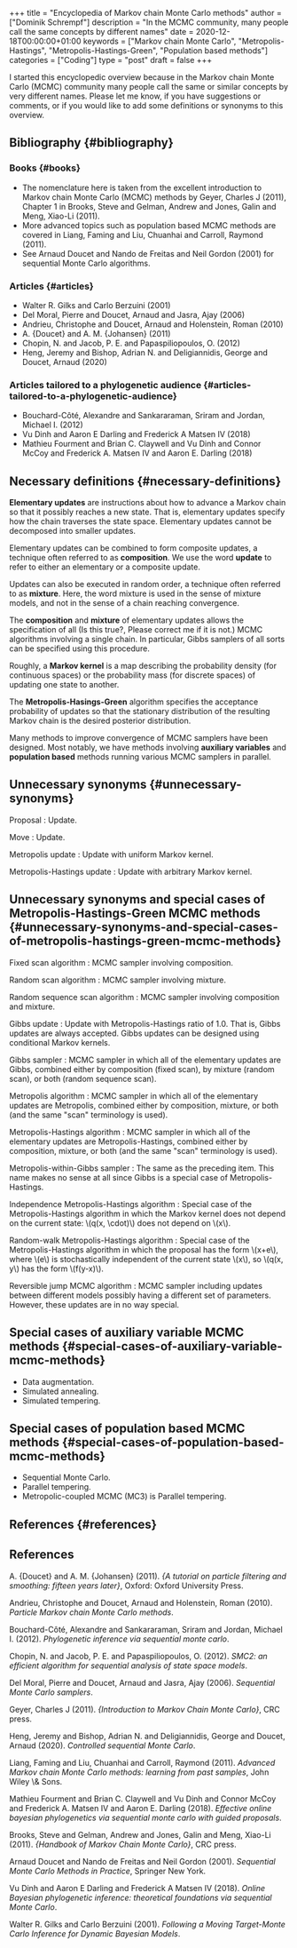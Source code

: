 +++
title = "Encyclopedia of Markov chain Monte Carlo methods"
author = ["Dominik Schrempf"]
description = "In the MCMC community, many people call the same concepts by different names"
date = 2020-12-18T00:00:00+01:00
keywords = ["Markov chain Monte Carlo", "Metropolis-Hastings", "Metropolis-Hastings-Green", "Population based methods"]
categories = ["Coding"]
type = "post"
draft = false
+++

I started this encyclopedic overview because in the Markov chain Monte Carlo
(MCMC) community many people call the same or similar concepts by very different
names. Please let me know, if you have suggestions or comments, or if you would
like to add some definitions or synonyms to this overview.


## Bibliography {#bibliography}


### Books {#books}

-   The nomenclature here is taken from the excellent introduction to Markov chain
    Monte Carlo (MCMC) methods by Geyer, Charles J (2011), Chapter 1 in
    Brooks, Steve and Gelman, Andrew and Jones, Galin and Meng, Xiao-Li (2011).
-   More advanced topics such as population based MCMC methods are covered in
    Liang, Faming and Liu, Chuanhai and Carroll, Raymond (2011).
-   See Arnaud Doucet and Nando de Freitas and Neil Gordon (2001) for sequential Monte Carlo algorithms.


### Articles {#articles}

-   Walter R. Gilks and Carlo Berzuini (2001)
-   Del Moral, Pierre and Doucet, Arnaud and Jasra, Ajay (2006)
-   Andrieu, Christophe and Doucet, Arnaud and Holenstein, Roman (2010)
-   A. {Doucet} and A. M. {Johansen} (2011)
-   Chopin, N. and Jacob, P. E. and Papaspiliopoulos, O. (2012)
-   Heng, Jeremy and Bishop, Adrian N. and Deligiannidis, George and Doucet, Arnaud (2020)


### Articles tailored to a phylogenetic audience {#articles-tailored-to-a-phylogenetic-audience}

-   Bouchard-Côté, Alexandre and Sankararaman, Sriram and Jordan, Michael I. (2012)
-   Vu Dinh and Aaron E Darling and Frederick A Matsen IV (2018)
-   Mathieu Fourment and Brian C. Claywell and Vu Dinh and Connor McCoy and Frederick A. Matsen IV and Aaron E. Darling (2018)


## Necessary definitions {#necessary-definitions}

**Elementary updates** are instructions about how to advance a Markov chain so
that it possibly reaches a new state. That is, elementary updates specify how
the chain traverses the state space. Elementary updates cannot be decomposed
into smaller updates.

Elementary updates can be combined to form composite updates, a technique often
referred to as **composition**. We use the word **update** to refer to either an
elementary or a composite update.

Updates can also be executed in random order, a technique often referred to as
**mixture**. Here, the word mixture is used in the sense of mixture models, and
not in the sense of a chain reaching convergence.

The **composition** and **mixture** of elementary updates allows the specification
of all (Is this true?, Please correct me if it is not.) MCMC algorithms
involving a single chain. In particular, Gibbs samplers of all sorts can be
specified using this procedure.

Roughly, a **Markov kernel** is a map describing the probability density (for
continuous spaces) or the probability mass (for discrete spaces) of updating one
state to another.

The **Metropolis-Hasings-Green** algorithm specifies the acceptance probability of
updates so that the stationary distribution of the resulting Markov chain is the
desired posterior distribution.

Many methods to improve convergence of MCMC samplers have been designed. Most
notably, we have methods involving **auxiliary variables** and **population based**
methods running various MCMC samplers in parallel.


## Unnecessary synonyms {#unnecessary-synonyms}

Proposal
: Update.

Move
: Update.

Metropolis update
: Update with uniform Markov kernel.

Metropolis-Hastings update
: Update with arbitrary Markov kernel.


## Unnecessary synonyms and special cases of Metropolis-Hastings-Green MCMC methods {#unnecessary-synonyms-and-special-cases-of-metropolis-hastings-green-mcmc-methods}

Fixed scan algorithm
: MCMC sampler involving composition.

Random scan algorithm
: MCMC sampler involving mixture.

Random sequence scan algorithm
: MCMC sampler involving composition and mixture.

Gibbs update
: Update with Metropolis-Hastings ratio of 1.0. That is, Gibbs
    updates are always accepted. Gibbs updates can be designed using conditional
    Markov kernels.

Gibbs sampler
: MCMC sampler in which all of the elementary updates are
    Gibbs, combined either by composition (fixed scan), by mixture (random scan),
    or both (random sequence scan).

Metropolis algorithm
: MCMC sampler in which all of the elementary updates
    are Metropolis, combined either by composition, mixture, or both (and the same
    "scan" terminology is used).

Metropolis-Hastings algorithm
: MCMC sampler in which all of the elementary
    updates are Metropolis-Hastings, combined either by composition, mixture, or
    both (and the same "scan" terminology is used).

Metropolis-within-Gibbs sampler
: The same as the preceding item. This name
    makes no sense at all since Gibbs is a special case of Metropolis-Hastings.

Independence Metropolis-Hastings algorithm
: Special case of the
    Metropolis-Hastings algorithm in which the Markov kernel does not depend on
    the current state: \\(q(x, \cdot)\\) does not depend on \\(x\\).

Random-walk Metropolis-Hastings algorithm
: Special case of the
    Metropolis-Hastings algorithm in which the proposal has the form \\(x+e\\),
    where \\(e\\) is stochastically independent of the current state \\(x\\), so
    \\(q(x, y\\) has the form \\(f(y-x)\\).

Reversible jump MCMC algorithm
: MCMC sampler including updates between
    different models possibly having a different set of parameters. However, these
    updates are in no way special.


## Special cases of auxiliary variable MCMC methods {#special-cases-of-auxiliary-variable-mcmc-methods}

-   Data augmentation.
-   Simulated annealing.
-   Simulated tempering.


## Special cases of population based MCMC methods {#special-cases-of-population-based-mcmc-methods}

-   Sequential Monte Carlo.
-   Parallel tempering.
-   Metropolic-coupled MCMC (MC3) is Parallel tempering.


## References {#references}

## References

A. {Doucet} and A. M. {Johansen} (2011). _{A tutorial on particle filtering and smoothing: fifteen years later}_, Oxford: Oxford University Press.

Andrieu, Christophe and Doucet, Arnaud and Holenstein, Roman (2010). _Particle Markov chain Monte Carlo methods_.

Bouchard-Côté, Alexandre and Sankararaman, Sriram and Jordan, Michael I. (2012). _Phylogenetic inference via sequential monte carlo_.

Chopin, N. and Jacob, P. E. and Papaspiliopoulos, O. (2012). _SMC2: an efficient algorithm for sequential analysis of state space models_.

Del Moral, Pierre and Doucet, Arnaud and Jasra, Ajay (2006). _Sequential Monte Carlo samplers_.

Geyer, Charles J (2011). _{Introduction to Markov Chain Monte Carlo}_, CRC press.

Heng, Jeremy and Bishop, Adrian N. and Deligiannidis, George and Doucet, Arnaud (2020). _Controlled sequential Monte Carlo_.

Liang, Faming and Liu, Chuanhai and Carroll, Raymond (2011). _Advanced Markov chain Monte Carlo methods: learning from past samples_, John Wiley \\&amp; Sons.

Mathieu Fourment and Brian C. Claywell and Vu Dinh and Connor McCoy and Frederick A. Matsen IV and Aaron E. Darling (2018). _Effective online bayesian phylogenetics via sequential monte carlo with guided proposals_.

Brooks, Steve and Gelman, Andrew and Jones, Galin and Meng, Xiao-Li (2011). _{Handbook of Markov Chain Monte Carlo}_, CRC press.

Arnaud Doucet and Nando de Freitas and Neil Gordon (2001). _Sequential Monte Carlo Methods in Practice_, Springer New York.

Vu Dinh and Aaron E Darling and Frederick A Matsen IV (2018). _Online Bayesian phylogenetic inference: theoretical foundations via sequential Monte Carlo_.

Walter R. Gilks and Carlo Berzuini (2001). _Following a Moving Target-Monte Carlo Inference for Dynamic Bayesian Models_.
